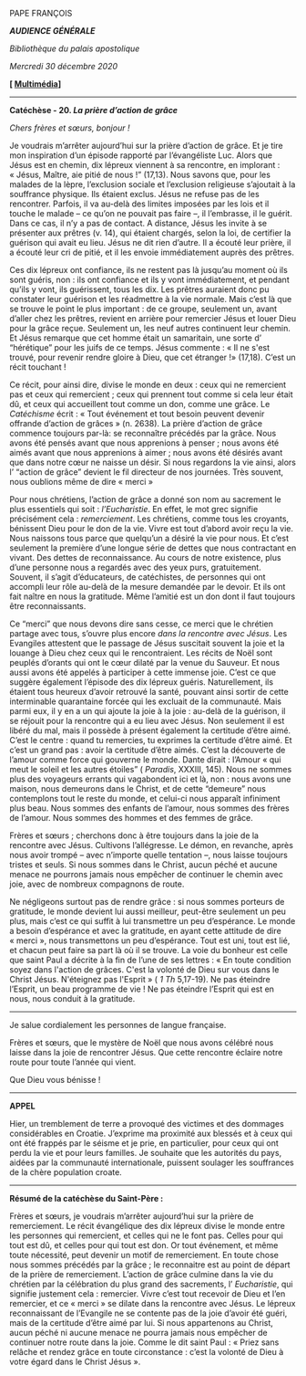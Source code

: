 PAPE FRANÇOIS

***AUDIENCE GÉNÉRALE***

*Bibliothèque du palais apostolique*

*Mercredi 30 décembre 2020*

**[ [Multimédia](http://w2.vatican.va/content/francesco/fr/events/event.dir.html/content/vaticanevents/fr/2020/12/30/udienzagenerale.html)]**

*** * ***

**Catéchèse - 20. *La prière d’action de grâce***

*Chers frères et sœurs, bonjour !*

Je voudrais m’arrêter aujourd’hui sur la prière d’action de grâce. Et je tire mon inspiration d’un épisode rapporté par l’évangéliste Luc. Alors que Jésus est en chemin, dix lépreux viennent à sa rencontre, en implorant : « Jésus, Maître, aie pitié de nous !” (17,13). Nous savons que, pour les malades de la lèpre, l’exclusion sociale et l’exclusion religieuse s’ajoutait à la souffrance physique. Ils étaient exclus. Jésus ne refuse pas de les rencontrer. Parfois, il va au-delà des limites imposées par les lois et il touche le malade – ce qu’on ne pouvait pas faire –, il l’embrasse, il le guérit. Dans ce cas, il n’y a pas de contact. A distance, Jésus les invite à se présenter aux prêtres (v. 14), qui étaient chargés, selon la loi, de certifier la guérison qui avait eu lieu. Jésus ne dit rien d’autre. Il a écouté leur prière, il a écouté leur cri de pitié, et il les envoie immédiatement auprès des prêtres.

Ces dix lépreux ont confiance, ils ne restent pas là jusqu’au moment où ils sont guéris, non : ils ont confiance et ils y vont immédiatement, et pendant qu’ils y vont, ils guérissent, tous les dix. Les prêtres auraient donc pu constater leur guérison et les réadmettre à la vie normale. Mais c’est là que se trouve le point le plus important : de ce groupe, seulement un, avant d’aller chez les prêtres, revient en arrière pour remercier Jésus et louer Dieu pour la grâce reçue. Seulement un, les neuf autres continuent leur chemin. Et Jésus remarque que cet homme était un samaritain, une sorte d’ “hérétique” pour les juifs de ce temps. Jésus commente : « Il ne s'est trouvé, pour revenir rendre gloire à Dieu, que cet étranger !» (17,18). C’est un récit touchant !

Ce récit, pour ainsi dire, divise le monde en deux : ceux qui ne remercient pas et ceux qui remercient ; ceux qui prennent tout comme si cela leur était dû, et ceux qui accueillent tout comme un don, comme une grâce. Le *Catéchisme* écrit : « Tout événement et tout besoin peuvent devenir offrande d’action de grâces » (n. 2638). La prière d’action de grâce commence toujours par-là: se reconnaître précédés par la grâce. Nous avons été pensés avant que nous apprenions à penser ; nous avons été aimés avant que nous apprenions à aimer ; nous avons été désirés avant que dans notre cœur ne naisse un désir. Si nous regardons la vie ainsi, alors l’ “action de grâce” devient le fil directeur de nos journées. Très souvent, nous oublions même de dire « merci »

Pour nous chrétiens, l’action de grâce a donné son nom au sacrement le plus essentiels qui soit : *l’Eucharistie*. En effet, le mot grec signifie précisément cela : *remerciement*. Les chrétiens, comme tous les croyants, bénissent Dieu pour le don de la vie. Vivre est tout d’abord avoir reçu la vie. Nous naissons tous parce que quelqu’un a désiré la vie pour nous. Et c’est seulement la première d’une longue série de dettes que nous contractant en vivant. Des dettes de reconnaissance. Au cours de notre existence, plus d’une personne nous a regardés avec des yeux purs, gratuitement. Souvent, il s’agit d’éducateurs, de catéchistes, de personnes qui ont accompli leur rôle au-delà de la mesure demandée par le devoir. Et ils ont fait naître en nous la gratitude. Même l’amitié est un don dont il faut toujours être reconnaissants.

Ce “merci” que nous devons dire sans cesse, ce merci que le chrétien partage avec tous, s’ouvre plus encore *dans la rencontre avec Jésus*. Les Evangiles attestent que le passage de Jésus suscitait souvent la joie et la louange à Dieu chez ceux qui le rencontraient. Les récits de Noël sont peuplés d’orants qui ont le cœur dilaté par la venue du Sauveur. Et nous aussi avons été appelés à participer à cette immense joie. C’est ce que suggère également l’épisode des dix lépreux guéris. Naturellement, ils étaient tous heureux d’avoir retrouvé la santé, pouvant ainsi sortir de cette interminable quarantaine forcée qui les excluait de la communauté. Mais parmi eux, il y en a un qui ajoute la joie à la joie : au-delà de la guérison, il se réjouit pour la rencontre qui a eu lieu avec Jésus. Non seulement il est libéré du mal, mais il possède à présent également la certitude d’être aimé. C’est le centre : quand tu remercies, tu exprimes la certitude d’être aimé. Et c’est un grand pas : avoir la certitude d’être aimés. C’est la découverte de l’amour comme force qui gouverne le monde. Dante dirait : l’Amour « qui meut le soleil et les autres étoiles” ( *Paradis*, XXXIII, 145). Nous ne sommes plus des voyageurs errants qui vagabondent ici et là, non : nous avons une maison, nous demeurons dans le Christ, et de cette “demeure” nous contemplons tout le reste du monde, et celui-ci nous apparaît infiniment plus beau. Nous sommes des enfants de l’amour, nous sommes des frères de l’amour. Nous sommes des hommes et des femmes de grâce.

Frères et sœurs ; cherchons donc à être toujours dans la joie de la rencontre avec Jésus. Cultivons l’allégresse. Le démon, en revanche, après nous avoir trompé – avec n’importe quelle tentation –, nous laisse toujours tristes et seuls. Si nous sommes dans le Christ, aucun péché et aucune menace ne pourrons jamais nous empêcher de continuer le chemin avec joie, avec de nombreux compagnons de route.

Ne négligeons surtout pas de rendre grâce : si nous sommes porteurs de gratitude, le monde devient lui aussi meilleur, peut-être seulement un peu plus, mais c’est ce qui suffit à lui transmettre un peu d’espérance. Le monde a besoin d’espérance et avec la gratitude, en ayant cette attitude de dire « merci », nous transmettons un peu d’espérance. Tout est uni, tout est lié, et chacun peut faire sa part là où il se trouve. La voie du bonheur est celle que saint Paul a décrite à la fin de l’une de ses lettres : « En toute condition soyez dans l'action de grâces. C'est la volonté de Dieu sur vous dans le Christ Jésus. N'éteignez pas l'Esprit » ( *1 Th* 5,17-19). Ne pas éteindre l’Esprit, un beau programme de vie ! Ne pas éteindre l’Esprit qui est en nous, nous conduit à la gratitude.

* * *

Je salue cordialement les personnes de langue française.

Frères et sœurs, que le mystère de Noël que nous avons célébré nous laisse dans la joie de rencontrer Jésus. Que cette rencontre éclaire notre route pour toute l’année qui vient.

Que Dieu vous bénisse !

* * *

**APPEL**

Hier, un tremblement de terre a provoqué des victimes et des dommages considérables en Croatie. J’exprime ma proximité aux blessés et à ceux qui ont été frappés par le séisme et je prie, en particulier, pour ceux qui ont perdu la vie et pour leurs familles. Je souhaite que les autorités du pays, aidées par la communauté internationale, puissent soulager les souffrances de la chère population croate.

* * *

**Résumé de la catéchèse du Saint-Père :**

Frères et sœurs, je voudrais m’arrêter aujourd’hui sur la prière de remerciement. Le récit évangélique des dix lépreux divise le monde entre les personnes qui remercient, et celles qui ne le font pas. Celles pour qui tout est dû, et celles pour qui tout est don. Or tout événement, et même toute nécessité, peut devenir un motif de remerciement. En toute chose nous sommes précédés par la grâce ; le reconnaitre est au point de départ de la prière de remerciement. L’action de grâce culmine dans la vie du chrétien par la célébration du plus grand des sacrements, l’ *Eucharistie*, qui signifie justement cela : remercier. Vivre c’est tout recevoir de Dieu et l’en remercier, et ce « merci » se dilate dans la rencontre avec Jésus. Le lépreux reconnaissant de l’Evangile ne se contente pas de la joie d’avoir été guéri, mais de la certitude d’être aimé par lui. Si nous appartenons au Christ, aucun péché ni aucune menace ne pourra jamais nous empêcher de continuer notre route dans la joie. Comme le dit saint Paul : « Priez sans relâche et rendez grâce en toute circonstance : c’est la volonté de Dieu à votre égard dans le Christ Jésus ».